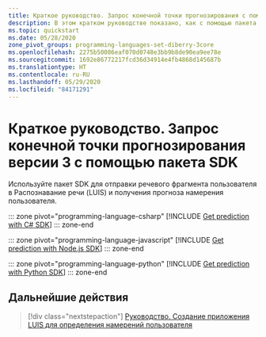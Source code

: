 ```yaml
---
title: Краткое руководство. Запрос конечной точки прогнозирования с помощью пакета SDK — LUIS
description: В этом кратком руководстве показано, как с помощью пакета средств разработки отправить речевой фрагмент пользователя в приложение "Распознавание речи" Azure Cognitive Services и получить прогноз.
ms.topic: quickstart
ms.date: 05/28/2020
zone_pivot_groups: programming-languages-set-diberry-3core
ms.openlocfilehash: 2275b50086eaf070d0748e3bb9b8de90ea9ee78e
ms.sourcegitcommit: 1692e86772217fcd36d34914e4fb4868d145687b
ms.translationtype: HT
ms.contentlocale: ru-RU
ms.lasthandoff: 05/29/2020
ms.locfileid: "84171291"
---
```

# <a name="quickstart-query-v3-prediction-endpoint-with-sdk"></a>Краткое руководство. Запрос конечной точки прогнозирования версии 3 с помощью пакета SDK

Используйте пакет SDK для отправки речевого фрагмента пользователя в Распознавание речи (LUIS) и получения прогноза намерения пользователя.

::: zone pivot="programming-language-csharp"
[!INCLUDE [Get prediction with C# SDK](./includes/sdk-csharp-prediction.md)]
::: zone-end

::: zone pivot="programming-language-javascript"
[!INCLUDE [Get prediction with Node.js SDK](./includes/sdk-nodejs-prediction.md)]
::: zone-end

::: zone pivot="programming-language-python"
[!INCLUDE [Get prediction with Python SDK](./includes/sdk-python-prediction.md)]
::: zone-end

## <a name="next-steps"></a>Дальнейшие действия

> [!div class="nextstepaction"]
> [Руководство. Создание приложения LUIS для определения намерений пользователя](luis-quickstart-intents-only.md)
